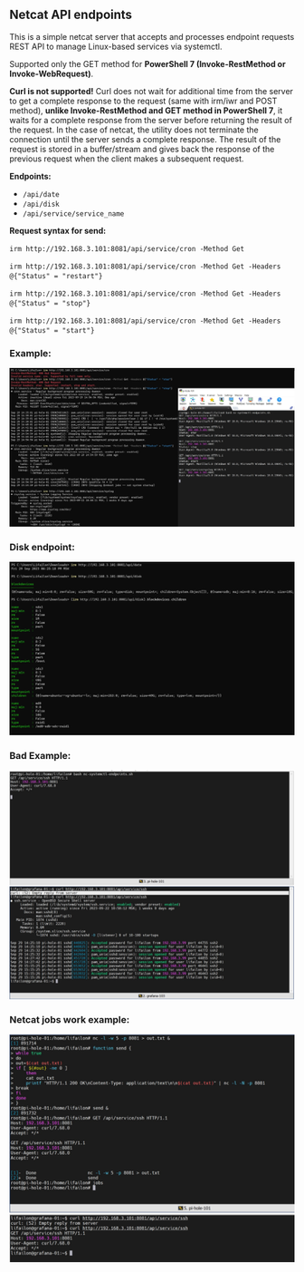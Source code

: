 ## Netcat API endpoints

This is a simple netcat server that accepts and processes endpoint requests REST API to manage Linux-based services via systemctl.

Supported only the GET method for **PowerShell 7 (Invoke-RestMethod or Invoke-WebRequest)**.

**Curl is not supported!** Curl does not wait for additional time from the server to get a complete response to the request (same with irm/iwr and POST method), **unlike Invoke-RestMethod and GET method in PowerShell 7**, it waits for a complete response from the server before returning the result of the request. In the case of netcat, the utility does not terminate the connection until the server sends a complete response. The result of the request is stored in a buffer/stream and gives back the response of the previous request when the client makes a subsequent request.

**Endpoints:**

- `/api/date`
- `/api/disk`
- `/api/service/service_name`

**Request syntax for send:**

`irm http://192.168.3.101:8081/api/service/cron -Method Get`

`irm http://192.168.3.101:8081/api/service/cron -Method Get -Headers @{"Status" = "restart"}`

`irm http://192.168.3.101:8081/api/service/cron -Method Get -Headers @{"Status" = "stop"}`

`irm http://192.168.3.101:8081/api/service/cron -Method Get -Headers @{"Status" = "start"}`

### Example:

![Image alt](https://github.com/Lifailon/NC-REST-Endpoints/blob/rsa/screen/powershell-example.jpg)

### Disk endpoint:

![Image alt](https://github.com/Lifailon/NC-REST-Endpoints/blob/rsa/screen/disk-endpoint.jpg)

### Bad Example:

![Image alt](https://github.com/Lifailon/NC-REST-Endpoints/blob/rsa/screen/bad-example.jpg)

### Netcat jobs work example:

![Image alt](https://github.com/Lifailon/NC-REST-Endpoints/blob/rsa/screen/jobs-example.jpg)
